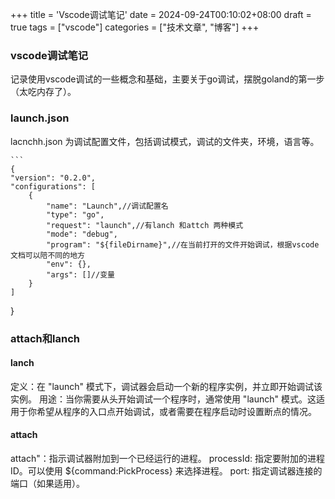 +++
title = 'Vscode调试笔记'
date = 2024-09-24T00:10:02+08:00
draft = true
tags = ["vscode"]
categories = ["技术文章", "博客"]
+++
### vscode调试笔记
记录使用vscode调试的一些概念和基础，主要关于go调试，摆脱goland的第一步（太吃内存了）。
### launch.json
lacnchh.json 为调试配置文件，包括调试模式，调试的文件夹，环境，语言等。

    ```
    {
    "version": "0.2.0",
    "configurations": [
        {
            "name": "Launch",//调试配置名
            "type": "go",
            "request": "launch",//有lanch 和attch 两种模式
            "mode": "debug",
            "program": "${fileDirname}",//在当前打开的文件开始调试，根据vscode文档可以陪不同的地方
            "env": {},
            "args": []//变量
        }
    ]
}
### attach和lanch
#### lanch
定义：在 "launch" 模式下，调试器会启动一个新的程序实例，并立即开始调试该实例。
用途：当你需要从头开始调试一个程序时，通常使用 "launch" 模式。这适用于你希望从程序的入口点开始调试，或者需要在程序启动时设置断点的情况。
#### attach 
attach"：指示调试器附加到一个已经运行的进程。
processId: 指定要附加的进程 ID。可以使用 ${command:PickProcess} 来选择进程。
port: 指定调试器连接的端口（如果适用）。
### 

